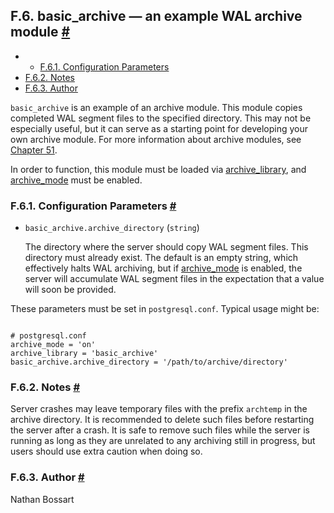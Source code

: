 ## F.6. basic\_archive — an example WAL archive module [#](#BASIC-ARCHIVE)

  * *   [F.6.1. Configuration Parameters](basic-archive#BASIC-ARCHIVE-CONFIGURATION-PARAMETERS)
  * [F.6.2. Notes](basic-archive#BASIC-ARCHIVE-NOTES)
  * [F.6.3. Author](basic-archive#BASIC-ARCHIVE-AUTHOR)

`basic_archive` is an example of an archive module. This module copies completed WAL segment files to the specified directory. This may not be especially useful, but it can serve as a starting point for developing your own archive module. For more information about archive modules, see [Chapter 51](archive-modules "Chapter 51. Archive Modules").

In order to function, this module must be loaded via [archive\_library](runtime-config-wal#GUC-ARCHIVE-LIBRARY), and [archive\_mode](runtime-config-wal#GUC-ARCHIVE-MODE) must be enabled.

### F.6.1. Configuration Parameters [#](#BASIC-ARCHIVE-CONFIGURATION-PARAMETERS)

* `basic_archive.archive_directory` (`string`)

    The directory where the server should copy WAL segment files. This directory must already exist. The default is an empty string, which effectively halts WAL archiving, but if [archive\_mode](runtime-config-wal#GUC-ARCHIVE-MODE) is enabled, the server will accumulate WAL segment files in the expectation that a value will soon be provided.

These parameters must be set in `postgresql.conf`. Typical usage might be:

```

# postgresql.conf
archive_mode = 'on'
archive_library = 'basic_archive'
basic_archive.archive_directory = '/path/to/archive/directory'
```

### F.6.2. Notes [#](#BASIC-ARCHIVE-NOTES)

Server crashes may leave temporary files with the prefix `archtemp` in the archive directory. It is recommended to delete such files before restarting the server after a crash. It is safe to remove such files while the server is running as long as they are unrelated to any archiving still in progress, but users should use extra caution when doing so.

### F.6.3. Author [#](#BASIC-ARCHIVE-AUTHOR)

Nathan Bossart